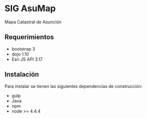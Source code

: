 # SIG AsuMap
Mapa Catastral de Asunción

## Requerimientos

- bootstrap 3
- dojo 1.10
- Esri JS API 3.17

## Instalación

Para instalar se tienen las siguientes dependencias de construcción:

- gulp 
- Java 
- npm
- node >= 4.4.4


